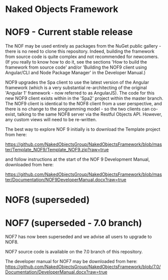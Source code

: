 Naked Objects Framework
=======================

NOF9  -  Current stable release
===============================

The NOF may be used entirely as packages from the NuGet public gallery - there is no need to clone this repository.  Indeed, building the framework from source code is quite complex and not recommended for newcomers.  (If you really to know how to do it, see the sections 'How to build the framework from source code' and/or 'Building the NOF9 client using Angular/CLI and Node Package Manager' in the Developer Manual.)

NOF9  upgrades the Spa client to use the latest version of the Angular framework (which is a very substantial re-architecting of the original 'Angular 1' framework  -  now referred to as AngularJS).  The code for this new NOF9 client exists within in the 'Spa2' project within the master branch.  The NOF9 client is identical to the NOF8 client  from a user perspective, and there is no change to the programming model  -  so the two clients can co-exist, talking to the same NOF8 server via the Restful Objects API. However, any custom views will need to be re-written.

The best way to explore NOF 9 initially is to download the Template project from here:

https://github.com/NakedObjectsGroup/NakedObjectsFramework/blob/master/Template_NOF9/Template_NOF9.zip?raw=true

and follow instructions at the start of the NOF 9 Development Manual, downloaded from here:

https://github.com/NakedObjectsGroup/NakedObjectsFramework/blob/master/Documentation/NOF9DeveloperManual.docx?raw=true

NOF8 (superseded)
====

NOF7 (superseded - 7.0 branch)
====

NOF7 has now been superseded and we advise all users to upgrade to NOF8.

NOF7 source code is available on the 7.0 branch of this repository.

The developer manual for NOF7 may be downloaded from here:
https://github.com/NakedObjectsGroup/NakedObjectsFramework/blob/7.0/Documentation/DeveloperManual.docx?raw=true


